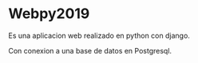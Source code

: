 # Webpy2019
Es una aplicacion web realizado en python con django.

Con conexion a una base de datos en Postgresql.
